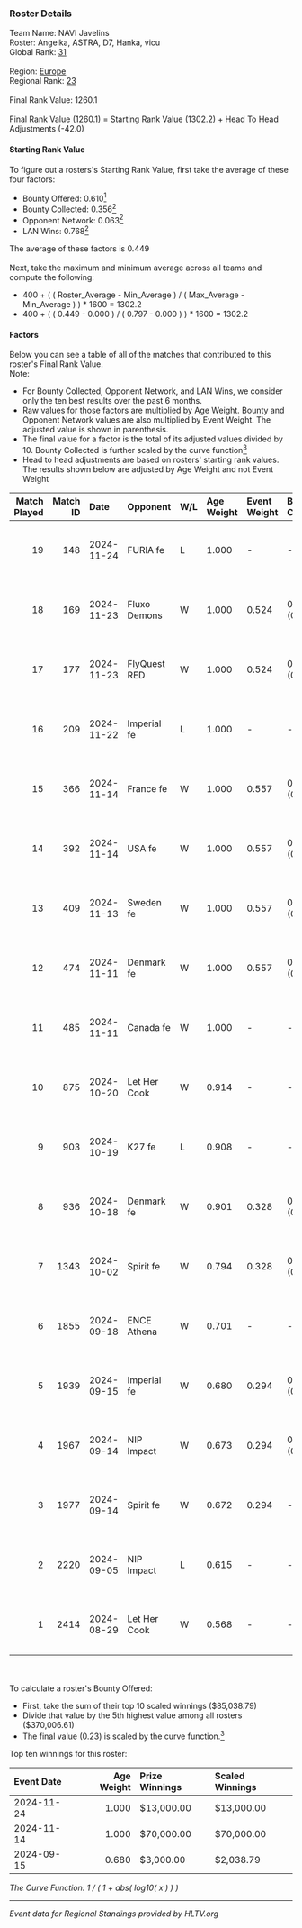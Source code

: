 ### Roster Details<br />
Team Name: NAVI Javelins<br />
Roster: Angelka, ASTRA, D7, Hanka, vicu<br />
Global Rank: [31](../../standings_global_2024_12_02.md)<br />
<br />
Region: [Europe]( ../../standings_europe_2024_12_02.md)<br />
Regional Rank: [23]( ../../standings_europe_2024_12_02.md)<br />
<br />
Final Rank Value:  1260.1<br />
<br />
Final Rank Value (1260.1) = Starting Rank Value (1302.2) + Head To Head Adjustments (-42.0)<br />

#### Starting Rank Value<br />
To figure out a rosters's Starting Rank Value, first take the average of these four factors:<br />
- Bounty Offered: 0.610[<sup>1</sup>](#table2)
- Bounty Collected: 0.356[<sup>2</sup>](#table1)
- Opponent Network: 0.063[<sup>2</sup>](#table1)
- LAN Wins: 0.768[<sup>2</sup>](#table1)

The average of these factors is 0.449<br />
<br />
Next, take the maximum and minimum average across all teams and compute the following:<br />
- 400 + ( ( Roster_Average - Min_Average ) / ( Max_Average - Min_Average ) ) * 1600 = 1302.2
- 400 + ( ( 0.449 - 0.000 ) / ( 0.797 - 0.000 ) ) * 1600 = 1302.2


#### Factors<br />
Below you can see a table of all of the matches that contributed to this roster's Final Rank Value.<br />
Note:<br />

- For Bounty Collected, Opponent Network, and LAN Wins, we consider only the ten best results over the past 6 months.
- Raw values for those factors are multiplied by Age Weight. Bounty and Opponent Network values are also multiplied by Event Weight. The adjusted value is shown in parenthesis.
- The final value for a factor is the total of its adjusted values divided by 10. Bounty Collected is further scaled by the curve function[<sup>3</sup>](#curveFunction)
- Head to head adjustments are based on rosters' starting rank values. The results shown below are adjusted by Age Weight and not Event Weight
<span id="table1"></span><br />


| Match Played | Match ID | Date       | Opponent     | W/L | Age Weight | Event Weight | Bounty Collected | Opponent Network | LAN Wins  | H2H Adj. | Roster                            |
| -: | -: | :- | :- | :- | :- | :- | :- | :- | :- | -: | :- |
|           19 |      148 | 2024-11-24 | FURIA fe     | L   | 1.000      | -            | -                | -                | -         |   -14.46 | Angelka, ASTRA, D7, Hanka, vicu   |
|           18 |      169 | 2024-11-23 | Fluxo Demons | W   | 1.000      | 0.524        | 0.029 (0.015)    | 0.209 (0.109)    | 1 (1.000) |     3.04 | Angelka, ASTRA, D7, Hanka, vicu   |
|           17 |      177 | 2024-11-23 | FlyQuest RED | W   | 1.000      | 0.524        | 0.012 (0.006)    | 0.190 (0.100)    | 1 (1.000) |     1.56 | Angelka, ASTRA, D7, Hanka, vicu   |
|           16 |      209 | 2024-11-22 | Imperial fe  | L   | 1.000      | -            | -                | -                | -         |   -16.71 | Angelka, ASTRA, D7, Hanka, vicu   |
|           15 |      366 | 2024-11-14 | France fe    | W   | 1.000      | 0.557        | 0.110 (0.061)    | 0.185 (0.103)    | 1 (1.000) |     6.50 | Angelka, Hanka, LETi, Liina, vicu |
|           14 |      392 | 2024-11-14 | USA fe       | W   | 1.000      | 0.557        | 0.027 (0.015)    | 0.076 (0.042)    | 1 (1.000) |     3.21 | Angelka, Hanka, LETi, Liina, vicu |
|           13 |      409 | 2024-11-13 | Sweden fe    | W   | 1.000      | 0.557        | 0.014 (0.008)    | -                | 1 (1.000) |     1.17 | Angelka, Hanka, LETi, Liina, vicu |
|           12 |      474 | 2024-11-11 | Denmark fe   | W   | 1.000      | 0.557        | 0.016 (0.009)    | 0.128 (0.071)    | 1 (1.000) |     1.86 | Angelka, Hanka, LETi, Liina, vicu |
|           11 |      485 | 2024-11-11 | Canada fe    | W   | 1.000      | -            | -                | -                | 1 (1.000) |     0.32 | Angelka, Hanka, LETi, Liina, vicu |
|           10 |      875 | 2024-10-20 | Let Her Cook | W   | 0.914      | -            | -                | -                | 0 (0.000) |     1.06 | Angelka, ASTRA, D7, Hanka, vicu   |
|            9 |      903 | 2024-10-19 | K27 fe       | L   | 0.908      | -            | -                | -                | -         |   -26.72 | Angelka, ASTRA, D7, Hanka, vicu   |
|            8 |      936 | 2024-10-18 | Denmark fe   | W   | 0.901      | 0.328        | 0.016 (0.005)    | 0.128 (0.038)    | 0 (0.000) |     1.47 | Angelka, ASTRA, D7, Hanka, vicu   |
|            7 |     1343 | 2024-10-02 | Spirit fe    | W   | 0.794      | 0.328        | 0.008 (0.002)    | 0.145 (0.038)    | 0 (0.000) |     0.79 | Angelka, ASTRA, D7, Hanka, vicu   |
|            6 |     1855 | 2024-09-18 | ENCE Athena  | W   | 0.701      | -            | -                | -                | -         |     0.45 | Angelka, ASTRA, D7, Hanka, vicu   |
|            5 |     1939 | 2024-09-15 | Imperial fe  | W   | 0.680      | 0.294        | 0.150 (0.030)    | 0.338 (0.068)    | -         |     9.56 | Angelka, ASTRA, D7, Hanka, vicu   |
|            4 |     1967 | 2024-09-14 | NIP Impact   | W   | 0.673      | 0.294        | 0.020 (0.004)    | 0.179 (0.035)    | -         |     1.67 | Angelka, ASTRA, D7, Hanka, vicu   |
|            3 |     1977 | 2024-09-14 | Spirit fe    | W   | 0.672      | 0.294        | -                | 0.145 (0.029)    | -         |     0.70 | Angelka, ASTRA, D7, Hanka, vicu   |
|            2 |     2220 | 2024-09-05 | NIP Impact   | L   | 0.615      | -            | -                | -                | -         |   -18.05 | Angelka, ASTRA, D7, Hanka, vicu   |
|            1 |     2414 | 2024-08-29 | Let Her Cook | W   | 0.568      | -            | -                | -                | -         |     0.53 | Angelka, ASTRA, D7, Hanka, vicu   |

<br />
<span id="table2"></span><br />
To calculate a roster's Bounty Offered:<br />

- First, take the sum of their top 10 scaled winnings ($85,038.79)
- Divide that value by the 5th highest value among all rosters ($370,006.61)
- The final value (0.23) is scaled by the curve function.[<sup>3</sup>](#curveFunction)

Top ten winnings for this roster:<br />

| Event Date | Age Weight | Prize Winnings | Scaled Winnings |
| :- | -: | :- | :- |
| 2024-11-24 |      1.000 | $13,000.00     | $13,000.00      |
| 2024-11-14 |      1.000 | $70,000.00     | $70,000.00      |
| 2024-09-15 |      0.680 | $3,000.00      | $2,038.79       |


<span id="curveFunction"></span>_The Curve Function: 1 / ( 1 + abs( log10( x ) ) )_<br />

---
_Event data for Regional Standings provided by HLTV.org_<br />
